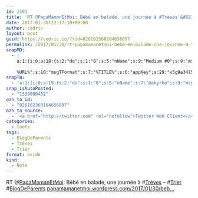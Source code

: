 ```yaml
---
id: 2101
title: 'RT @PapaMamanEtMoi: Bébé en balade, une journée à #Trèves &#8211; #Trier #BlogDeParents papamamanetmoi.wordpress.com/2017/01/30/beb…'
date: 2017-01-30T22:17:10+00:00
author: cedric
layout: post
guid: https://cedric.io/?tid=826162360104656897
permalink: /2017/01/30/rt-papamamanetmoi-bebe-en-balade-une-journee-a-treves-trier-blogdeparents-papamamanetmoi-wordpress-com-2017-01-30-beb/
snapMD:
  - |
    a:1:{i:0;a:18:{s:2:"do";s:1:"0";s:5:"nName";s:9:"Medium #0";s:9:"msgFormat";s:19:"%FULLTEXT%
    
    %URL%";s:10:"msgTFormat";s:7:"%TITLE%";s:6:"appKey";s:29:"x5g9a34l5z294i5y2q284e4g54454";s:6:"appSec";s:85:"d3h0a44e4s2b4i5u2r234m5f5b4v2l5q2a444h574347464a454x2w20374447494c484b4w2c464f5u2d4z2";s:8:"inclTags";s:1:"1";s:7:"fltrsOn";i:0;s:5:"fltrs";a:0:{}s:7:"proxyOn";i:0;s:7:"useSURL";i:0;s:1:"v";i:350;s:4:"publ";s:1:"0";s:11:"accessToken";s:65:"2353413aa5437433e5648ccf74a16119308317c52d1a24d8ed99f26add037528a";s:12:"appAppUserID";s:65:"104b21fd8da79171a6e7bf800d03b4b761204f242935e05d2d86850a6b1635f77";s:14:"appAppUserName";s:26:"Cédric Bousmanne (akyrho)";s:13:"appAppUserURL";s:26:"https://medium.com/@akyrho";s:7:"pubList";a:0:{}}}
snapTW:
  - 'a:1:{i:0;a:19:{s:2:"do";s:1:"0";s:5:"nName";s:7:"@akyrho";s:9:"msgFormat";s:26:"%TITLE%. %EXCERPT% - %URL%";s:6:"appKey";s:55:"x5g9a8325v2y475r3c4m48584n53446p423r3r5u3e356j5j3k4r2p3";s:6:"appSec";s:105:"d3h0a94o46415u594v3q5l5n5l4r4x474x4j484o473u4i5w2m4k494z2k344n306n5r3l5v2s554p4n3p3k45495c3z4v4d3m3u5w525";s:7:"fltrsOn";i:0;s:5:"fltrs";a:0:{}s:7:"proxyOn";i:0;s:7:"useSURL";i:0;s:1:"v";i:350;s:5:"twURL";s:25:"http://twitter.com/akyrho";s:11:"accessToken";s:50:"6678782-Eyg60SCeh7762DEIsYtTPD5GVeOuSN8ATMdF2Lpppe";s:14:"accessTokenSec";s:45:"PgGDCbcYLJnR5esZjY9ID72A33mUNCYnQwaQTBsojSJNa";s:5:"tw140";i:0;s:10:"riComments";s:1:"1";s:11:"riCommentsM";s:1:"1";s:12:"riCommentsAA";s:1:"1";s:8:"attchImg";s:1:"1";s:9:"wpImgSize";s:4:"full";}}'
snap_isAutoPosted:
  - "1539090452"
ozh_ta_id:
  - "826162360104656897"
ozh_ta_source:
  - '<a href="http://twitter.com" rel="nofollow">Twitter Web Client</a>'
categories:
  - toots
tags:
  - BlogDeParents
  - Trèves
  - Trier
format: aside
kind:
  - Note
---
```

RT <span class="username username_linked">@<a href="https://twitter.com/PapaMamanEtMoi" title="Papa, Maman, et moi">PapaMamanEtMoi</a></span>: Bébé en balade, une journée à <span class="hashtag hashtag_local">#<a href="https://cedric.io/tag/treves/">Trèves</a> &#8211; <span class="hashtag hashtag_local">#<a href="https://cedric.io/tag/trier/">Trier</a> <span class="hashtag hashtag_local">#<a href="https://cedric.io/tag/blogdeparents/">BlogDeParents</a> <a href="https://papamamanetmoi.wordpress.com/2017/01/30/bebe-en-balade-une-journee-a-treves/" title="https://papamamanetmoi.wordpress.com/2017/01/30/bebe-en-balade-une-journee-a-treves/" class="link link_untco">papamamanetmoi.wordpress.com/2017/01/30/beb…</a></p>